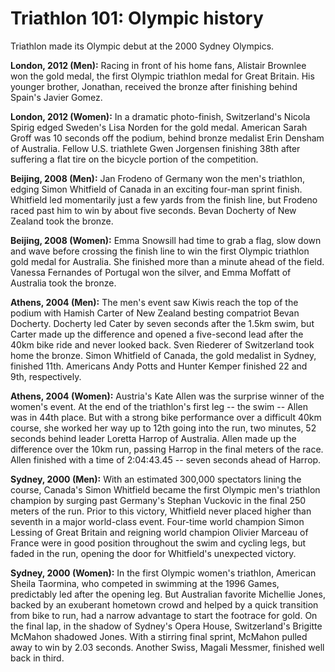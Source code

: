 Triathlon 101: Olympic history
==============================

Triathlon made its Olympic debut at the 2000 Sydney Olympics.

**London, 2012 (Men):** Racing in front of his home fans, Alistair Brownlee won the gold medal, the first Olympic triathlon medal for Great Britain. His younger brother, Jonathan, received the bronze after finishing behind Spain's Javier Gomez.

**London, 2012 (Women):** In a dramatic photo-finish, Switzerland's Nicola Spirig edged Sweden's Lisa Norden for the gold medal. American Sarah Groff was 10 seconds off the podium, behind bronze medalist Erin Densham of Australia. Fellow U.S. triathlete Gwen Jorgensen finishing 38th after suffering a flat tire on the bicycle portion of the competition.

**Beijing, 2008 (Men):** Jan Frodeno of Germany won the men's triathlon, edging Simon Whitfield of Canada in an exciting four-man sprint finish. Whitfield led momentarily just a few yards from the finish line, but Frodeno raced past him to win by about five seconds. Bevan Docherty of New Zealand took the bronze.

**Beijing, 2008 (Women):** Emma Snowsill had time to grab a flag, slow down and wave before crossing the finish line to win the first Olympic triathlon gold medal for Australia. She finished more than a minute ahead of the field. Vanessa Fernandes of Portugal won the silver, and Emma Moffatt of Australia took the bronze.

**Athens, 2004 (Men):** The men's event saw Kiwis reach the top of the podium with Hamish Carter of New Zealand besting compatriot Bevan Docherty. Docherty led Cater by seven seconds after the 1.5km swim, but Carter made up the difference and opened a five-second lead after the 40km bike ride and never looked back. Sven Riederer of Switzerland took home the bronze. Simon Whitfield of Canada, the gold medalist in Sydney, finished 11th. Americans Andy Potts and Hunter Kemper finished 22 and 9th, respectively.

**Athens, 2004 (Women):** Austria's Kate Allen was the surprise winner of the women's event. At the end of the triathlon's first leg -- the swim -- Allen was in 44th place. But with a strong bike performance over a difficult 40km course, she worked her way up to 12th going into the run, two minutes, 52 seconds behind leader Loretta Harrop of Australia. Allen made up the difference over the 10km run, passing Harrop in the final meters of the race. Allen finished with a time of 2:04:43.45 -- seven seconds ahead of Harrop.

**Sydney, 2000 (Men):** With an estimated 300,000 spectators lining the course, Canada's Simon Whitfield became the first Olympic men's triathlon champion by surging past Germany's Stephan Vuckovic in the final 250 meters of the run. Prior to this victory, Whitfield never placed higher than seventh in a major world-class event. Four-time world champion Simon Lessing of Great Britain and reigning world champion Olivier Marceau of France were in good position throughout the swim and cycling legs, but faded in the run, opening the door for Whitfield's unexpected victory.

**Sydney, 2000 (Women):** In the first Olympic women's triathlon, American Sheila Taormina, who competed in swimming at the 1996 Games, predictably led after the opening leg. But Australian favorite Michellie Jones, backed by an exuberant hometown crowd and helped by a quick transition from bike to run, had a narrow advantage to start the footrace for gold. On the final lap, in the shadow of Sydney's Opera House, Switzerland's Brigitte McMahon shadowed Jones. With a stirring final sprint, McMahon pulled away to win by 2.03 seconds. Another Swiss, Magali Messmer, finished well back in third.


